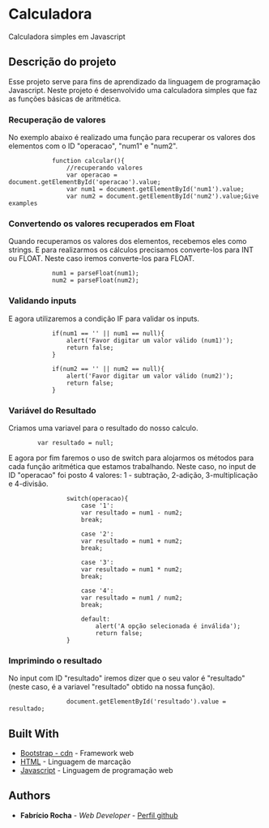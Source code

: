 # Calculadora

Calculadora simples em Javascript

## Descrição do projeto

Esse projeto serve para fins de aprendizado da linguagem de programação Javascript. Neste projeto é desenvolvido uma calculadora simples que faz as funções básicas de aritmética.

### Recuperação de valores

No exemplo abaixo é realizado uma função para recuperar os valores dos elementos com o ID "operacao", "num1" e "num2".

```
			function calcular(){
				//recuperando valores
				var operacao = document.getElementById('operacao').value;
				var num1 = document.getElementById('num1').value;
				var num2 = document.getElementById('num2').value;Give examples
```

### Convertendo os valores recuperados em Float

Quando recuperamos os valores dos elementos, recebemos eles como strings. E para realizarmos os cálculos precisamos converte-los para INT ou FLOAT. Neste caso iremos converte-los para FLOAT.

```
			num1 = parseFloat(num1);
			num2 = parseFloat(num2);
```

### Validando inputs
E agora utilizaremos a condição IF para validar os inputs.

```
			if(num1 == '' || num1 == null){
				alert('Favor digitar um valor válido (num1)');
				return false;
			}	

			if(num2 == '' || num2 == null){
				alert('Favor digitar um valor válido (num2)');
				return false;
			}
```

### Variável do Resultado
Criamos uma variavel para o resultado do nosso calculo.
```
		var resultado = null;
```

E agora por fim faremos o uso de switch para alojarmos os métodos para cada função aritmética que estamos trabalhando. Neste caso, no input de ID "operacao" foi posto 4 valores: 1 - subtração, 2-adição, 3-multiplicação e 4-divisão.

```
				switch(operacao){
					case '1':
					var resultado = num1 - num2;
					break;

					case '2':
					var resultado = num1 + num2;
					break;

					case '3':
					var resultado = num1 * num2;
					break;

					case '4':
					var resultado = num1 / num2;
					break;

					default:
						alert('A opção selecionada é inválida');
						return false;
				}
```

### Imprimindo o resultado

No input com ID "resultado" iremos dizer que o seu valor é "resultado"(neste caso, é a variavel "resultado" obtido na nossa função).

```
				document.getElementById('resultado').value = resultado;
```


## Built With

* [Bootstrap - cdn](https://maxcdn.bootstrapcdn.com/bootstrap/3.3.6/css/bootstrap.min.css) - Framework web
* [HTML](#) - Linguagem de marcação
* [Javascript](#) - Linguagem de programação web


## Authors

* **Fabrício Rocha** - *Web Developer* - [Perfil github](https://github.com/Developer-Rocha)



